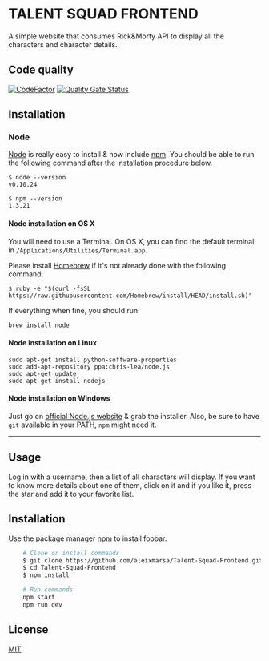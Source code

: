 # TALENT SQUAD FRONTEND

A simple website that consumes Rick&Morty API to display all the characters and character details.

## Code quality

[![CodeFactor](https://www.codefactor.io/repository/github/aleixmarsa/talent-squad-frontend/badge)](https://www.codefactor.io/repository/github/aleixmarsa/talent-squad-frontend)
[![Quality Gate Status](https://sonarcloud.io/api/project_badges/measure?project=aleixmarsa_Talent-Squad-Frontend&metric=alert_status)](https://sonarcloud.io/summary/new_code?id=aleixmarsa_Talent-Squad-Frontend)

## Installation
### Node

[Node](http://nodejs.org/) is really easy to install & now include [npm](https://npmjs.org/).
You should be able to run the following command after the installation procedure
below.

    $ node --version
    v0.10.24

    $ npm --version
    1.3.21

#### Node installation on OS X

You will need to use a Terminal. On OS X, you can find the default terminal in
`/Applications/Utilities/Terminal.app`.

Please install [Homebrew](http://brew.sh/) if it's not already done with the following command.

    $ ruby -e "$(curl -fsSL  https://raw.githubusercontent.com/Homebrew/install/HEAD/install.sh)"

If everything when fine, you should run

    brew install node

#### Node installation on Linux
    sudo apt-get install python-software-properties
    sudo add-apt-repository ppa:chris-lea/node.js
    sudo apt-get update
    sudo apt-get install nodejs

#### Node installation on Windows

Just go on [official Node.js website](http://nodejs.org/) & grab the installer.
Also, be sure to have `git` available in your PATH, `npm` might need it.

---
## Usage
Log in with a username, then a list of all characters will display. If you want to know more details about one of them, click on it and if you like it, press the star and add it to your favorite list.

## Installation

Use the package manager [npm](https://www.npmjs.com/) to install foobar.

```bash
    # Clone or install commands
    $ git clone https://github.com/aleixmarsa/Talent-Squad-Frontend.git
    $ cd Talent-Squad-Frontend
    $ npm install
```
```bash
    # Run commands
    npm start
    npm run dev
```
## License 
[MIT](https://opensource.org/licenses/MIT)
